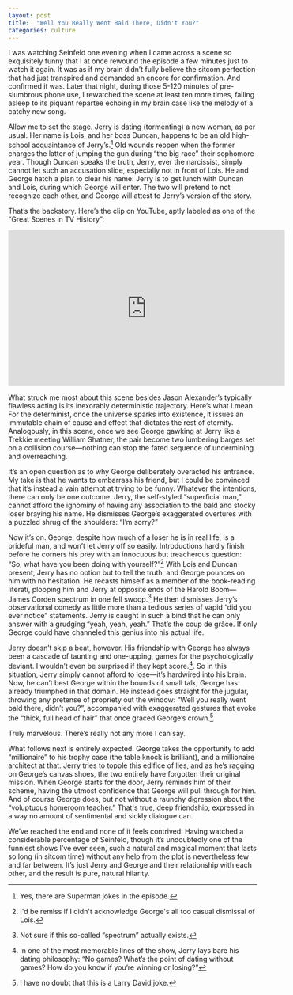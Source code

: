 ```yaml
---
layout: post
title:  "Well You Really Went Bald There, Didn't You?"
categories: culture
---
```


I was watching Seinfeld one evening when I came across a scene so exquisitely funny that I at once rewound the episode a few minutes just to watch it again. It was as if my brain didn’t fully believe the sitcom perfection that had just transpired and demanded an encore for confirmation. And confirmed it was. Later that night, during those 5-120 minutes of pre-slumbrous phone use, I rewatched the scene at least ten more times, falling asleep to its piquant repartee echoing in my brain case like the melody of a catchy new song.

Allow me to set the stage. Jerry is dating (tormenting) a new woman, as per usual. Her name is Lois, and her boss Duncan, happens to be an old high-school acquaintance of Jerry’s.[^1] Old wounds reopen when the former charges the latter of jumping the gun during “the big race” their sophomore year. Though Duncan speaks the truth, Jerry, ever the narcissist, simply cannot let such an accusation slide, especially not in front of Lois. He and George hatch a plan to clear his name: Jerry is to get lunch with Duncan and Lois, during which George will enter. The two will pretend to not recognize each other, and George will attest to Jerry’s version of the story.

That’s the backstory. Here’s the clip on YouTube, aptly labeled as one of the “Great Scenes in TV History”:
<iframe width="560" height="315" src="https://www.youtube.com/embed/GRRix62Xgx4" frameborder="0" allowfullscreen></iframe>

What struck me most about this scene besides Jason Alexander’s typically flawless acting is its inexorably deterministic trajectory. Here’s what I mean. For the determinist, once the universe sparks into existence, it issues an immutable chain of cause and effect that dictates the rest of eternity. Analogously, in this scene, once we see George gawking at Jerry like a Trekkie meeting William Shatner, the pair become two lumbering barges set on a collision course—nothing can stop the fated sequence of undermining and overreaching.

It’s an open question as to why George deliberately overacted his entrance. My take is that he wants to embarrass his friend, but I could be convinced that it’s instead a vain attempt at trying to be funny. Whatever the intentions, there can only be one outcome. Jerry, the self-styled “superficial man,” cannot afford the ignominy of having any association to the bald and stocky loser braying his name. He dismisses George’s exaggerated overtures with a puzzled shrug of the shoulders: “I’m sorry?”

Now it’s on. George, despite how much of a loser he is in real life, is a prideful man, and won’t let Jerry off so easily. Introductions hardly finish before he corners his prey with an innocuous but treacherous question: “So, what have you been doing with yourself?”[^2] With Lois and Duncan present, Jerry has no option but to tell the truth, and George pounces on him with no hesitation. He recasts himself as a member of the book-reading literati, plopping him and Jerry at opposite ends of the Harold Boom—James Corden spectrum in one fell swoop.[^3] He then dismisses Jerry’s observational comedy as little more than a tedious series of vapid “did you ever notice” statements. Jerry is caught in such a bind that he can only answer with a grudging “yeah, yeah, yeah.” That’s the coup de grâce. If only George could have channeled this genius into his actual life.

Jerry doesn’t skip a beat, however. His friendship with George has always been a cascade of taunting and one-upping, games for the psychologically deviant. I wouldn’t even be surprised if they kept score.[^4]. So in this situation, Jerry simply cannot afford to lose—it’s hardwired into his brain. Now, he can’t best George within the bounds of small talk; George has already triumphed in that domain. He instead goes straight for the jugular, throwing any pretense of propriety out the window: “Well you really went bald there, didn’t you?”, accompanied with exaggerated gestures that evoke the “thick, full head of hair” that once graced George’s crown.[^5]

Truly marvelous. There’s really not any more I can say.

What follows next is entirely expected. George takes the opportunity to add “millionaire” to his trophy case (the table knock is brilliant), and a millionaire architect at that. Jerry tries to topple this edifice of lies, and as he’s ragging on George’s canvas shoes, the two entirely have forgotten their original mission. When George starts for the door, Jerry reminds him of their scheme, having the utmost confidence that George will pull through for him. And of course George does, but not without a raunchy digression about the “voluptuous homeroom teacher.” That's true, deep friendship, expressed in a way no amount of sentimental and sickly dialogue can.

We’ve reached the end and none of it feels contrived. Having watched a considerable percentage of Seinfeld, though it’s undoubtedly one of the funniest shows I’ve ever seen, such a natural and magical moment that lasts so long (in sitcom time) without any help from the plot is nevertheless few and far between. It’s just Jerry and George and their relationship with each other, and the result is pure, natural hilarity.

[^1]: Yes, there are Superman jokes in the episode.
[^2]: I'd be remiss if I didn't acknowledge George's all too casual dismissal of Lois.
[^3]: Not sure if this so-called “spectrum” actually exists.
[^4]: In one of the most memorable lines of the show, Jerry lays bare his dating philosophy: “No games? What’s the point of dating without games? How do you know if you’re winning or losing?”
[^5]: I have no doubt that this is a Larry David joke.
